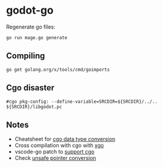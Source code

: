 # godot-go

Regenerate go files:

    go run mage.go generate


## Compiling

    go get golang.org/x/tools/cmd/goimports


## Cgo disaster

    #cgo pkg-config: --define-variable=SRCDIR=${SRCDIR}/../.. ${SRCDIR}/libgodot.pc


## Notes

* Cheatsheet for [cgo data type conversion](https://gist.github.com/zchee/b9c99695463d8902cd33)
* Cross compilation with cgo with [xgo](https://github.com/karalabe/xgo)
* vscode-go patch to [support cgo](https://github.com/golang/go/issues/35721#issuecomment-568543991)
* Check [unsafe pointer conversion](https://blog.gopheracademy.com/advent-2019/safe-use-of-unsafe-pointer/)